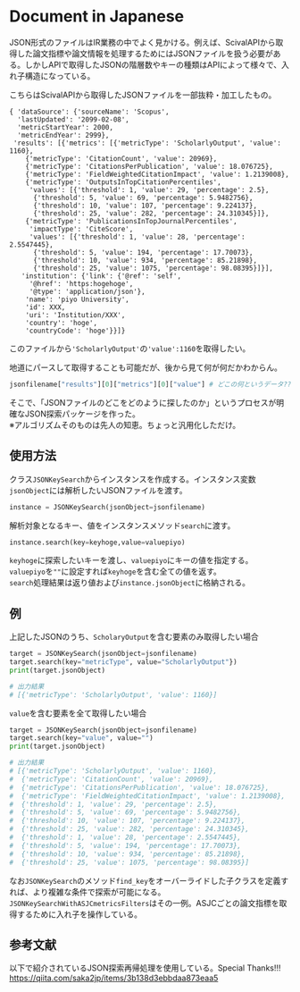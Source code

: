 # Document in Japanese

JSON形式のファイルはIR業務の中でよく見かける。例えば、ScivalAPIから取得した論文指標や論文情報を処理するためにはJSONファイルを扱う必要がある。しかしAPIで取得したJSONの階層数やキーの種類はAPIによって様々で、入れ子構造になっている。

こちらはScivalAPIから取得したJSONファイルを一部抜粋・加工したもの。
```
{ 'dataSource': {'sourceName': 'Scopus',
  'lastUpdated': '2099-02-08',
  'metricStartYear': 2000,
  'metricEndYear': 2999},
 'results': [{'metrics': [{'metricType': 'ScholarlyOutput', 'value': 1160},
    {'metricType': 'CitationCount', 'value': 20969},
    {'metricType': 'CitationsPerPublication', 'value': 18.076725},
    {'metricType': 'FieldWeightedCitationImpact', 'value': 1.2139008},
    {'metricType': 'OutputsInTopCitationPercentiles',
     'values': [{'threshold': 1, 'value': 29, 'percentage': 2.5},
      {'threshold': 5, 'value': 69, 'percentage': 5.9482756},
      {'threshold': 10, 'value': 107, 'percentage': 9.224137},
      {'threshold': 25, 'value': 282, 'percentage': 24.310345}]},
    {'metricType': 'PublicationsInTopJournalPercentiles',
     'impactType': 'CiteScore',
     'values': [{'threshold': 1, 'value': 28, 'percentage': 2.5547445},
      {'threshold': 5, 'value': 194, 'percentage': 17.70073},
      {'threshold': 10, 'value': 934, 'percentage': 85.21898},
      {'threshold': 25, 'value': 1075, 'percentage': 98.08395}]}],
   'institution': {'link': {'@ref': 'self',
     '@href': 'https:hogehoge',
     '@type': 'application/json'},
    'name': 'piyo University',
    'id': XXX,
    'uri': 'Institution/XXX',
    'country': 'hoge',
    'countryCode': 'hoge'}}]}
```

このファイルから`'ScholarlyOutput'`の`'value':1160`を取得したい。

地道にパースして取得することも可能だが、後から見て何が何だかわからん。

```python
jsonfilename["results"][0]["metrics"][0]["value"] # どこの何というデータ??
```

そこで、「JSONファイルのどこをどのように探したのか」というプロセスが明確なJSON探索パッケージを作った。<br>
※アルゴリズムそのものは先人の知恵。ちょっと汎用化しただけ。

## 使用方法

クラス`JSONKeySearch`からインスタンスを作成する。インスタンス変数`jsonObject`には解析したいJSONファイルを渡す。

```python
instance = JSONKeySearch(jsonObject=jsonfilename)
```

解析対象となるキー、値をインスタンスメソッド`search`に渡す。
```python
instance.search(key=keyhoge,value=valuepiyo)
```

`keyhoge`に探索したいキーを渡し、`valuepiyo`にキーの値を指定する。<br>
`valuepiyo`を`""`に設定すれば`keyhoge`を含む全ての値を返す。<br>
`search`処理結果は返り値および`instance.jsonObject`に格納される。

## 例
上記したJSONのうち、`ScholaryOutput`を含む要素のみ取得したい場合

```python
target = JSONKeySearch(jsonObject=jsonfilename)
target.search(key="metricType", value="ScholarlyOutput"})
print(target.jsonObject)

# 出力結果
# [{'metricType': 'ScholarlyOutput', 'value': 1160}]
```
`value`を含む要素を全て取得したい場合
```python
target = JSONKeySearch(jsonObject=jsonfilename)
target.search(key="value", value="")
print(target.jsonObject)

# 出力結果
# [{'metricType': 'ScholarlyOutput', 'value': 1160},
#  {'metricType': 'CitationCount', 'value': 20969},
#  {'metricType': 'CitationsPerPublication', 'value': 18.076725},
#  {'metricType': 'FieldWeightedCitationImpact', 'value': 1.2139008},
#  {'threshold': 1, 'value': 29, 'percentage': 2.5},
#  {'threshold': 5, 'value': 69, 'percentage': 5.9482756},
#  {'threshold': 10, 'value': 107, 'percentage': 9.224137},
#  {'threshold': 25, 'value': 282, 'percentage': 24.310345},
#  {'threshold': 1, 'value': 28, 'percentage': 2.5547445},
#  {'threshold': 5, 'value': 194, 'percentage': 17.70073},
#  {'threshold': 10, 'value': 934, 'percentage': 85.21898},
#  {'threshold': 25, 'value': 1075, 'percentage': 98.08395}]
```
なお`JSONKeySearch`のメソッド`find_key`をオーバーライドした子クラスを定義すれば、より複雑な条件で探索が可能になる。<br>
`JSONKeySearchWithASJCmetricsFilters`はその一例。ASJCごとの論文指標を取得するために入れ子を操作している。

## 参考文献

以下で紹介されているJSON探索再帰処理を使用している。Special Thanks!!!<br>
https://qiita.com/saka2jp/items/3b138d3ebbdaa873eaa5